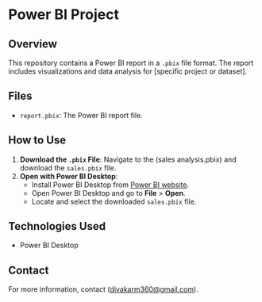 # Power BI Project

## Overview
This repository contains a Power BI report in a `.pbix` file format. The report includes visualizations and data analysis for [specific project or dataset].

## Files
- `report.pbix`: The Power BI report file.

## How to Use
1. **Download the `.pbix` File**: Navigate to the (sales analysis.pbix) and download the `sales.pbix` file.
2. **Open with Power BI Desktop**:
   - Install Power BI Desktop from [Power BI website](https://powerbi.microsoft.com/desktop/).
   - Open Power BI Desktop and go to **File** > **Open**.
   - Locate and select the downloaded `sales.pbix` file.

## Technologies Used
- Power BI Desktop

## Contact
For more information, contact (divakarm360@gmail.com).
